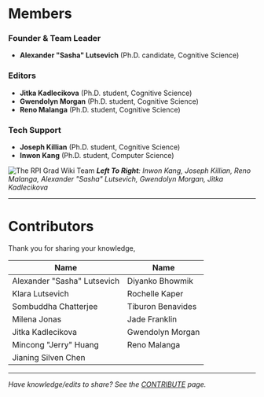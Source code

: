 # Members

### Founder & Team Leader
- **Alexander "Sasha" Lutsevich** (Ph.D. candidate, Cognitive Science)

### Editors
- **Jitka Kadlecikova** (Ph.D. student, Cognitive Science)
- **Gwendolyn Morgan** (Ph.D. student, Cognitive Science)
- **Reno Malanga** (Ph.D. student, Cognitive Science)

### Tech Support
- **Joseph Killian** (Ph.D. student, Cognitive Science)
- **Inwon Kang** (Ph.D. student, Computer Science)

![The RPI Grad Wiki Team](_assets/rpi_grad-wiki_team_2024-12-06.jpg)
***Left To Right**: Inwon Kang, Joseph Killian, Reno Malanga, Alexander "Sasha" Lutsevich, Gwendolyn Morgan, Jitka Kadlecikova*

---
# Contributors

Thank you for sharing your knowledge,

| Name                        | Name              |
| --------------------------- | ----------------- |
| Alexander "Sasha" Lutsevich | Diyanko Bhowmik   |
| Klara Lutsevich             | Rochelle Kaper    |
| Sombuddha Chatterjee        | Tiburon Benavides |
| Milena Jonas                | Jade Franklin     |
| Jitka Kadlecikova           | Gwendolyn Morgan  |
| Mincong "Jerry" Huang       | Reno Malanga      |
| Jianing Silven Chen         |                   |


---
_Have knowledge/edits to share? See the [CONTRIBUTE](../CONTRIBUTE.md) page._
